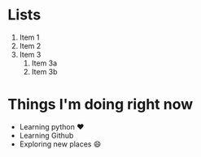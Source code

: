 # Lists

1. Item 1
2. Item 2
3. Item 3
   1. Item 3a
   2. Item 3b
   
# Things I'm doing right now

- Learning python :heart:
- Learning  Github
- Exploring new places :smile:
